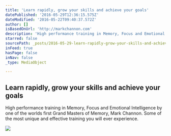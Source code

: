 ```yaml
---
title: 'Learn rapidly, grow your skills and achieve your goals'
datePublished: '2016-05-29T12:36:15.575Z'
dateModified: '2016-05-22T09:40:37.572Z'
author: []
isBasedOnUrl: 'http://markchannon.com'
description: 'High performance training in Memory, Focus and Emotional Intelligence by one of the worlds first Grand Masters of Memory, Mark Channon. Some of the most unique and effective training you will ever experience.'
starred: false
sourcePath: _posts/2016-05-29-learn-rapidly-grow-your-skills-and-achieve-your-goals.md
inFeed: true
hasPage: false
inNav: false
_type: MediaObject

---
```

<article style=""><h1>Learn rapidly, grow your skills and achieve your goals</h1><p>High performance training in Memory, Focus and Emotional Intelligence by one of the worlds first Grand Masters of Memory, Mark Channon. Some of the most unique and effective training you will ever experience.</p><img src="https://s3.amazonaws.com/kajabi-storefronts-production/sites/5334/images/9CDSXSzLQhme0blNtziu_mark.jpg" /></article>